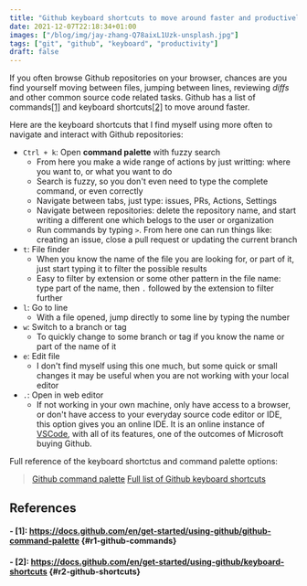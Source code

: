 ```yaml
---
title: "Github keyboard shortcuts to move around faster and productively"
date: 2021-12-07T22:18:34+01:00
images: ["/blog/img/jay-zhang-Q78aixL1Uzk-unsplash.jpg"]
tags: ["git", "github", "keyboard", "productivity"]
draft: false
---
```


If you often browse Github repositories on your browser, chances are you find yourself moving between files, jumping between lines, reviewing *diffs* and other common source code related tasks. Github has a list of commands[[1]](#r1-github-commands) and keyboard shortcuts[[2]](#r2-github-shortcuts) to move around faster.

Here are the keyboard shortcuts that I find myself using more often to navigate and interact with Github repositories:

- `Ctrl + k`: Open **command palette** with fuzzy search
  + From here you make a wide range of actions by just writting: where you want to, or what you want to do
  + Search is fuzzy, so you don't even need to type the complete command, or even correctly
  + Navigate between tabs, just type: issues, PRs, Actions, Settings
  + Navigate between repositories: delete the repository name, and start writing a different one which belogs to the user or organization
  + Run commands by typing `>`. From here one can run things like: creating an issue, close a pull request or updating the current branch
- `t`: File finder
  + When you know the name of the file you are looking for, or part of it, just start typing it to filter the possible results
  + Easy to filter by extension or some other pattern in the file name: type part of the name, then `.` followed by the extension to filter further
- `l`: Go to line
  + With a file opened, jump directly to some line by typing the number
- `w`: Switch to a branch or tag
  + To quickly change to some branch or tag if you know the name or part of the name of it
- `e`: Edit file
  + I don't find myself using this one much, but some quick or small changes it may be useful when you are not working with your local editor
- `.`: Open in web editor
  + If not working in your own machine, only have access to a browser, or don't have access to your everyday source code editor or IDE, this option gives you an online IDE. It is an online instance of [VSCode](https://code.visualstudio.com/), with all of its features, one of the outcomes of Microsoft buying Github.

Full reference of the keyboard shortctus and command palette options:
> [Github command palette](https://docs.github.com/en/get-started/using-github/github-command-palette)
> [Full list of Github keyboard shortcuts](https://docs.github.com/en/get-started/using-github/keyboard-shortcuts)
> 

## References

#### - \[1\]: https://docs.github.com/en/get-started/using-github/github-command-palette {#r1-github-commands}
#### - \[2\]: https://docs.github.com/en/get-started/using-github/keyboard-shortcuts {#r2-github-shortcuts}

